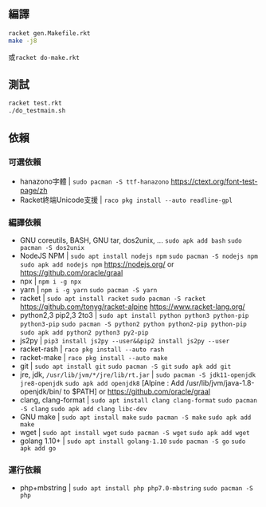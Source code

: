 ## 編譯

```bash
racket gen.Makefile.rkt
make -j8
```
或`racket do-make.rkt`

## 測試
```bash
racket test.rkt
./do_testmain.sh
```

## 依賴

### 可選依賴

* hanazono字體 | `sudo pacman -S ttf-hanazono` https://ctext.org/font-test-page/zh
* Racket終端Unicode支援 | `raco pkg install --auto readline-gpl`

### 編譯依賴

* GNU coreutils, BASH, GNU tar, dos2unix, ... `sudo apk add bash` `sudo pacman -S dos2unix`
* NodeJS NPM | `sudo apt install nodejs npm` `sudo pacman -S nodejs npm` `sudo apk add nodejs npm` https://nodejs.org/ or https://github.com/oracle/graal
* npx | `npm i -g npx`
* yarn | `npm i -g yarn` `sudo pacman -S yarn`
* racket | `sudo apt install racket` `sudo pacman -S racket` https://github.com/tonyg/racket-alpine https://www.racket-lang.org/
* python2,3 pip2,3 2to3 | `sudo apt install python python3 python-pip python3-pip` `sudo pacman -S python2 python python2-pip python-pip` `sudo apk add python2 python3 py2-pip`
* js2py | `pip3 install js2py --user&&pip2 install js2py --user`
* racket-rash | `raco pkg install --auto rash`
* racket-make | `raco pkg install --auto make`
* git | `sudo apt install git` `sudo pacman -S git` `sudo apk add git`
* jre, jdk, `/usr/lib/jvm/*/jre/lib/rt.jar` | `sudo pacman -S jdk11-openjdk jre8-openjdk` `sudo apk add openjdk8` [Alpine : Add /usr/lib/jvm/java-1.8-openjdk/bin/ to $PATH] or https://github.com/oracle/graal
* clang, clang-format | `sudo apt install clang clang-format` `sudo pacman -S clang` `sudo apk add clang libc-dev`
* GNU make | `sudo apt install make` `sudo pacman -S make` `sudo apk add make`
* wget | `sudo apt install wget` `sudo pacman -S wget` `sudo apk add wget`
* golang 1.10+ | `sudo apt install golang-1.10` `sudo pacman -S go` `sudo apk add go`

### 運行依賴

* php+mbstring | `sudo apt install php php7.0-mbstring` `sudo pacman -S php`
